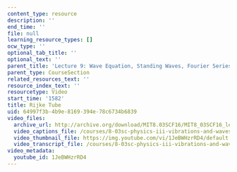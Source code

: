 ```yaml
---
content_type: resource
description: ''
end_time: ''
file: null
learning_resource_types: []
ocw_type: ''
optional_tab_title: ''
optional_text: ''
parent_title: 'Lecture 9: Wave Equation, Standing Waves, Fourier Series'
parent_type: CourseSection
related_resources_text: ''
resource_index_text: ''
resourcetype: Video
start_time: '1582'
title: Rijke Tube
uid: 64997f3b-4b9e-8169-394e-78c6734b6839
video_files:
  archive_url: http://archive.org/download/MIT8.03SCF16/MIT8_03SCF16_lec09_300k.mp4
  video_captions_file: /courses/8-03sc-physics-iii-vibrations-and-waves-fall-2016/81ab267f179750aca3380a7706636362_1JeBWHzrRD4.vtt
  video_thumbnail_file: https://img.youtube.com/vi/1JeBWHzrRD4/default.jpg
  video_transcript_file: /courses/8-03sc-physics-iii-vibrations-and-waves-fall-2016/95c01692f858a3ca5ec0a1b9d32d9578_1JeBWHzrRD4.pdf
video_metadata:
  youtube_id: 1JeBWHzrRD4
---
```

